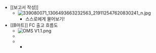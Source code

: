 - [[보고서 작성]]
	- ![339080071_1306493663232563_219112547620830241_n.jpg](../assets/339080071_1306493663232563_219112547620830241_n_1680765252883_0.jpg)
		- 스스로에게 물어보기!
- [[B마트]] FC 출고 흐름도
	- ![OMS V1.1.png](../assets/OMS_V1.1_1680765518512_0.png)
	-
	-
		-